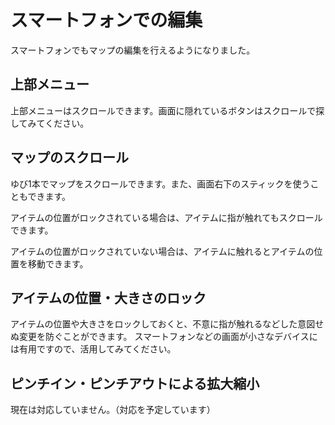 # スマートフォンでの編集
スマートフォンでもマップの編集を行えるようになりました。

## 上部メニュー
上部メニューはスクロールできます。画面に隠れているボタンはスクロールで探してみてください。

## マップのスクロール
ゆび1本でマップをスクロールできます。また、画面右下のスティックを使うこともできます。

アイテムの位置がロックされている場合は、アイテムに指が触れてもスクロールできます。

アイテムの位置がロックされていない場合は、アイテムに触れるとアイテムの位置を移動できます。

## アイテムの位置・大きさのロック
アイテムの位置や大きさをロックしておくと、不意に指が触れるなどした意図せぬ変更を防ぐことができます。
スマートフォンなどの画面が小さなデバイスには有用ですので、活用してみてください。

## ピンチイン・ピンチアウトによる拡大縮小
現在は対応していません。（対応を予定しています）
